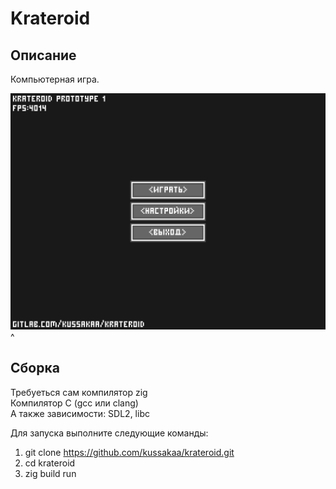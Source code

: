 # Krateroid

## Описание

Компьютерная игра.

![Главное меню](screenshot.png)^

## Сборка

Требуеться сам компилятор zig  
Компилятор C (gcc или clang)  
А также зависимости: SDL2, libc  

Для запуска выполните следующие команды:  
1. git clone https://github.com/kussakaa/krateroid.git
2. cd krateroid
3. zig build run
